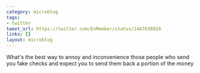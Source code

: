 ```yaml
---
category: microblog
tags:
- twitter
tweet_url: https://twitter.com/ExMember/status/1447638924
links: []
layout: microblog
---
```

What's the best way to annoy and inconvenience those people who send you fake checks and expect you to send them back a portion of the money
